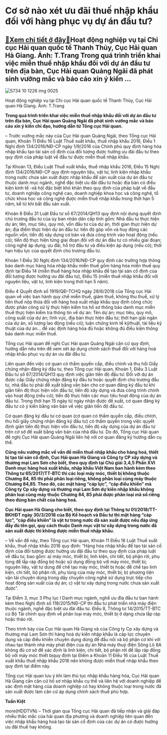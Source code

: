Cơ sở nào xét ưu đãi thuế nhập khẩu đối với hàng phục vụ dự án đầu tư?
======================================================================

[:gift:Xem chi tiết ở đây:gift:](https://hddtvn.com/co-so-nao-xet-uu-dai-thue-nhap-khau-doi-voi-hang-phuc-vu-du-an-dau-tu/)Hoạt động nghiệp vụ tại Chi cục Hải quan quốc tế Thanh Thủy, Cục Hải quan Hà Giang. Ảnh: T.Trang Trong quá trình triển khai việc miễn thuế nhập khẩu đối với dự án đầu tư trên địa bàn, Cục Hải quan Quảng Ngãi đã phát sinh vướng mắc và báo cáo xin ý kiến …
--------------------------------------------------------------------------------------------------------------------------------------------------------------------------------------------------------------------------------------------------------------





![5734 10 1226 img 0025](https://haiquanonline.com.vn/stores/news_dataimages/hoannm/082020/12/18/in_article/5734_10-1226_IMG_0025.jpg?rt=20200815091258 "Hoạt động nghiệp vụ tại Chi cục Hải quan quốc tế Thanh Thủy, Cục Hải quan Hà Giang.	 Ảnh: T.Trang")


Hoạt động nghiệp vụ tại Chi cục Hải quan quốc tế Thanh Thủy, Cục Hải quan Hà Giang. Ảnh: T.Trang



**Trong quá trình triển khai việc miễn thuế nhập khẩu đối với dự án đầu tư trên địa bàn, Cục Hải quan Quảng Ngãi đã phát sinh vướng mắc và báo cáo xin ý kiến chỉ đạo, hướng dẫn từ Tổng cục Hải quan.** 


– Trước vướng mắc này của Cục Hải quan Quảng Ngãi, theo Tổng cục Hải quan, Khoản 11 Điều 16 Luật Thuế xuất khẩu, thuế nhập khẩu 2016, Điều 1 Nghị định 134/2016/NĐ-CP ngày 1/9/2016 của Chính phủ quy định hàng hóa nhập khẩu tạo tài sản cố định của đối tượng được hưởng ưu đãi đầu tư theo quy định của pháp luật về đầu tư được miễn thuế nhập khẩu.


Tại Khoản 13, Điều Luật Thuế xuất khẩu, thuế nhập khẩu 2016, Điều 15 Nghị định 134/2016/NĐ-CP quy định nguyên liệu, vật tư, linh kiện nhập khẩu trong nước chưa sản xuất được nhập khẩu để sản xuất của dự án đầu tư thuộc danh mục ngành, nghề đặc biệt ưu đãi đầu tư hoặc địa bàn có điều kiện kinh tế -xã hội đặc biệt khó khăn theo quy định của pháp luật về đầu tư, doanh nghiệp công nghệ cao, doanh nghiệp khoa học và công nghệ, tổ chức khoa học và công nghệ được miễn thuế nhập khẩu trong thời hạn 5 năm, kể từ khi bắt đầu sản xuất.


Khoản 8 Điều 31 Luật Đầu tư số 67/2014/QH13 quy định nội dung quyết định chủ trương đầu tư của ủy ban nhân dân cấp tỉnh gồm: Nhà đầu tư thực hiện dự án; tên, mục tiêu, quy mô, vốn đầu tư của dự án, thời gian thực hiện dự án; địa điểm thực hiện dự án đầu tư: tiến độ góp vốn và huy động các nguồn vốn; tiến độ xây dựng cơ bản và đưa công trình vào hoạt động (nếu có); tiến độ thực hiện từng giai đoạn đối với dự án đầu tư có nhiều giai đoạn; công nghệ áp dụng; ưu đãi, hỗ trợ đầu tư và điều kiện áp dụng (nếu có); thời hạn hiệu lực của quyết định chủ trương đầu tư.


Khoản 1 Điều 30 Nghị định 134/2016/NĐ-CP quy định các trường hợp thông báo danh mục hàng hóa nhập khẩu miễn thuế gồm hàng hóa miễn thuế quy định tại Điều 14 (miễn thuế hàng hóa nhập khẩu để tạo tài sản cố định của đối tượng được hưởng ưu đãi đầu tư), Điều 15 (miễn thuế nhập khẩu đối với nguyên liệu, vật tư, linh kiện trong thời hạn 5 năm).


Điều 4 Quyết định số 1919/QĐ-TCHQ ngày 28/6/2018 của Tổng cục Hải quan về việc ban hành quy chế miễn thuế, giảm thuế, không thu thuế, xử lý tiền thuế nộp thừa đối với hàng hoá xuất nhập khẩu quy định công chức được phân công xử lý thực hiện kiểm tra hồ sơ thông báo danh mục miễn thuế thực hiện kiểm tra thông tin về dự án: Tên dự án; mục tiêu, quy mô, công suất của dự án; lĩnh vực, địa bàn thực hiện đầu tư; thời hạn giải ngân của dự án, số lượng lao động (nếu có); luận chứng kinh tế kỹthuật, tài liệu kỹ thuật của dự án… để xác định hàng hóa đủ hoặc không đủ điều kiện thông báo danh mục miễn thuế.


Tổng cục Hải quan đề nghị Cục Hải quan Quảng Ngãi căn cứ quy định, hướng dẫn nêu trên để xem xét áp dụng chính sách thuế đối với hàng hoá nhập khẩu phục vụ dự án ưu đãi đầu tư.


Liên quan đến việc cơ quan có thẩm quyền cấp, điều chỉnh và thu hồi Giấy chứng nhận đăng ký đầu tư, theo Tổng cục Hải quan, Khoản 1, Điều 3 Luật Đầu tư số 67/2014/QH13 quy định việc giãn tiến độ đầu tư: Đối với dự án được cấp Giấy chứng nhận đăng ký đầu tư hoặc quyết định chủ trương đầu tư, nhà đầu tư phải đề xuất bằng văn bản cho cơ quan đăng ký đầu tư khi giãn tiến độ thực hiện vốn đầu tư, tiến độ xây dựng và đưa công trình chính vào hoạt động (nếu có); tiến độ thực hiện các mục tiêu hoạt động của dự án đầu tư. Trong thời hạn 15 ngày từ ngày nhận được đề xuất, cơ quan đăng ký đầu tư có ý kiến bằng văn bản về việc giãn tiến độ đầu tư.


Cơ quan đăng ký đầu tư cơ quan (cơ quan có thẩm quyền cấp, điều chỉnh, thu hồi giấy chứng nhận đăng ký đầu tư) có thẩm quyền trong việc quyết định giãn tiến độ thực hiện vốn đầu tư, tiến độ xây dựng của dự án đầu tư trên cơ sở đề xuất bằng văn bản của nhà đầu tư. Do đó, Tổng cục Hải quan đề nghị Cục Hải quan Quảng Ngãi liên hệ với cơ quan đăng ký hướng dẫn cụ thể.


**Cũng nêu vướng mắc về vấn đề miễn thuế nhập khẩu cho hàng hoá, thiết bị tạo tài sản cố định, Cục Hải quan Hà Giang và Công ty CP xây dựng và thương mại Lam Sơn cho biết, theo quy định tại Chú giải 3,4,5 Phần XVI Danh mục hàng hoá xuất khẩu, nhập khẩu Việt Nam ban hành kèm theo Thông tư 65/2017/TT-BTC thì các loại máy móc, thiết bị không thuộc Chương 84, 85 thì phải phân loại riêng, không phân loại cùng máy thuộc Chương 84,85. Theo đó, các mặt hàng “cáp lực”, “cáp điều khiển” mà Công ty Cp xây dựng và thương mại Lam Sơn dự kiến nhập khẩu không phân loại cùng máy thuộc Chương 84, 85 phải được phân loại mã số riêng theo đúng bản chất của hàng hoá.**


**Cục Hải quan Hà Giang cho biết, theo quy định tại Thông tư 01/2018/TT-BKHĐT ngày 30/3/2018 của Bộ Kế hoạch và Đầu tư thì mặt hàng “cáp lực”, “cáp điều khiển” là vật tư trong nước đã sản xuất được nếu đáp ứng đầy đủ tên gọi, quy cách thuộc Danh mục vật tư xây dựng trong nước đã sản xuất được thì không được miễn thuế nhập khẩu.**


– Về vấn đề này, theo Tổng cục Hải quan, Khoản 11 Điều 16 Luật Thuế xuất khẩu, thuế nhập khẩu 2016 quy định: “Hàng hóa nhập khẩu để tạo tài sản cố định của đối tượng được hưởng ưu đãi đầu tư theo quy định của pháp luật về đầu tư, bao gồm: a) máy móc, thiết bị; linh kiện, chi tiết, bộ phận rời, phụ tùng để lắp ráp đồng bộ hoặc sử dụng đồng bộ với máy móc, thiết bị; nguyên liệu, vật tư dùng để chế tạo máy móc, thiết bị hoặc để chế tạo linh kiện, chi tiết, bộ phận rời, phụ tùng của máy móc, thiết bị; b) phương tiện vận tải chuyên dùng trong dây chuyền công nghệ sử dụng trực tiếp cho hoạt động sản xuất của dự án; c) vật tư xây dựng trong nước chưa sản xuất được”.


Tại Điểm 3, mục 3 Phụ lục I Danh mục ngành, nghề ưu đĩa đầu tư ban hành kèm theo Nghị định số 118/2015/NĐ-CP thì đầu tư phát triển nhà máy điện thuộc ngành, nghề đặc biệt ưu đãi đầu tư. Điều 8, Thông tư 14/2015/TT-BTC củ Bộ Tài chính quy định về phân loại máy móc, thiết bị ở dạng chưa lắp ráp hoặc tháo rời.


Theo trình bày của Cục Hải quan Hà Giang và của Công ty Cp xây dựng và thương mại Lam Sơn thì hàng hoá dự kiến nhập khẩu là cáp lực chuyên dụng và cáp điều khiển chuyên dụng dùng để đấu nối và bộ phận cơ khí với nhau tạo thành nhà máy phát điện của dự án Nhà máy thuỷ điện Sông Lô 8A không đủ cơ sở để xác định là linh kiện, chi tiết, bộ phận rời để lắp ráp đồng bộ với máy móc thiết bịquy định tại Điểm a Khoản 11 Điều 16 của Luật Thuế xuất khẩu thuế nhập khẩu 2016 nên không được miễn thuế nhập khẩu theo quy định tại điểm này.


Tổng cục Hải quan lưu ý khi làm thủ tục nhập khẩu hàng hóa, Cục Hải quan Hà Giang cần căn cứ hồ sơ nhập khẩu cụ thể và liên hệ với doanh nghiệp để xác định mặt hàng của doanh nghiệp có hay không thuộc loại trong nước đã sản xuất được làm căn cứ áp dụng chính sách thuế phù hợp.




**Tuấn Kiệt**



more(HDDTVN) – Thời gian qua Tổng cục Hải quan đã tiếp nhận và giải đáp nhiều thắc mắc của hải quan địa phương và doanh nghiệp liên quan đến việc nhập khẩu hàng hoá tạo tài sản cố định của các dự án có được hưởng ưu đãi thuế hay không.

